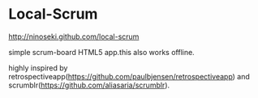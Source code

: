 Local-Scrum
============

http://ninoseki.github.com/local-scrum

simple scrum-board HTML5 app.this also works offline.


highly inspired by retrospectiveapp(https://github.com/paulbjensen/retrospectiveapp) and scrumblr(https://github.com/aliasaria/scrumblr).